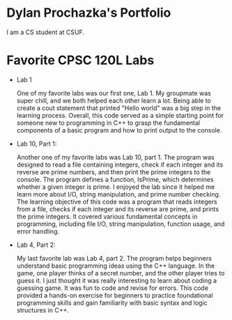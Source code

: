 # Dylan Prochazka's Portfolio

I am a CS student at CSUF. 

# Favorite CPSC 120L Labs
* Lab 1

  One of my favorite labs was our first one, Lab 1. My groupmate was super chill, and we both helped each other learn a lot. Being able to create a cout statement that printed "Hello world" was a big step in the learning process. Overall, this code served as a simple starting point for someone new to programming in C++ to grasp the fundamental components of a basic program and how to print output to the console.

* Lab 10, Part 1:

  Another one of my favorite labs was Lab 10, part 1. The program was designed to read a file containing integers, check if each integer and its reverse are prime numbers, and then print the prime integers to the console. The program defines a function, IsPrime, which determines whether a given integer is prime. I enjoyed the lab since it helped me learn more about I/O, string manipulation, and prime number checking. The learning objective of this code was a program that reads integers from a file, checks if each integer and its reverse are prime, and prints the prime integers. It covered various fundamental concepts in programming, including file I/O, string manipulation, function usage, and error handling.

* Lab 4, Part 2:

  My last favorite lab was Lab 4, part 2. The program helps beginners understand basic programming ideas using the C++ language. In the game, one player thinks of a secret number, and the other player tries to guess it. I just thought it was really interesting to learn about coding a guessing game. It was fun to code and revise for errors. This code provided a hands-on exercise for beginners to practice foundational programming skills and gain familiarity with basic syntax and logic structures in C++.
